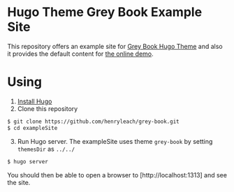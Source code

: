 # Hugo Theme Grey Book Example Site

This repository offers an example site for [Grey Book Hugo Theme](https://github.com/henryleach/grey-book) and also it provides the default content for [the online demo](https://grey-book-theme-example.onrender.com).

# Using

1. [Install Hugo](https://gohugo.io/installation)
2. Clone this repository

```sh
$ git clone https://github.com/henryleach/grey-book.git
$ cd exampleSite
```

3. Run Hugo server. The exampleSite uses theme `grey-book` by setting `themesDir` as `../../`

```sh
$ hugo server
```

You should then be able to open a browser to [http://localhost:1313] and see the site.


